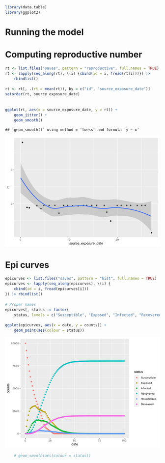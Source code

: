 
``` r
library(data.table)
library(ggplot2)
```

# Running the model

# Computing reproductive number

``` r
rt <- list.files("saves", pattern = "reproductive", full.names = TRUE)
rt <- lapply(seq_along(rt), \(i) {cbind(id = i, fread(rt[i]))}) |>
    rbindlist()

rt <- rt[, .(rt = mean(rt)), by = c("id", "source_exposure_date")]
setorder(rt, source_exposure_date)


ggplot(rt, aes(x = source_exposure_date, y = rt)) +
    geom_jitter() +
    geom_smooth()
```

    ## `geom_smooth()` using method = 'loess' and formula 'y ~ x'

![](README_files/figure-gfm/repnum-1.png)<!-- -->

# Epi curves

``` r
epicurves <- list.files("saves", pattern = "hist", full.names = TRUE)
epicurves <- lapply(seq_along(epicurves), \(i) {
    cbind(id = i, fread(epicurves[i]))
}) |> rbindlist()

# Proper names
epicurves[, status := factor(
    status, levels = c("Susceptible", "Exposed", "Infected", "Recovered", "Hospitalized", "Deseased"))]

ggplot(epicurves, aes(x = date, y = counts)) +
    geom_point(aes(colour = status))
```

![](README_files/figure-gfm/unnamed-chunk-1-1.png)<!-- -->

``` r
    # geom_smooth(aes(colour = status))
```
